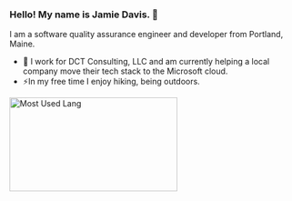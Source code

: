 ### Hello! My name is Jamie Davis. 👋

I am a software quality assurance engineer and developer from Portland, Maine.

- 🔭 I work for DCT Consulting, LLC and am currently helping a local company move their tech stack to the Microsoft cloud.
- ⚡In my free time I enjoy hiking, being outdoors.

<div style="display:flex;justify-content:around;">
  <img width="295px" height="165px" alt="Most Used Lang" src="https://github-readme-stats.vercel.app/api/top-langs/?username=jrdavismaine&layout=compact"/>
</div>

